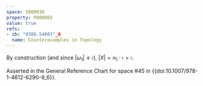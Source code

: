 ```yaml
---
space: S000038
property: P000065
value: true
refs:
- zb: "0386.54001"_6
  name: Counterexamples in Topology
---
```


By construction (and since $|\omega_1| \leq \mathfrak{c}$), $|X| = \aleph_1\cdot \mathfrak{c} = \mathfrak{c}$.

Asserted in the General Reference Chart for space #45 in
{{doi:10.1007/978-1-4612-6290-9_6}}.
